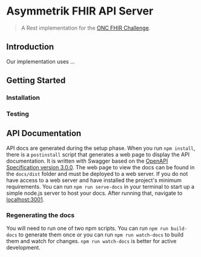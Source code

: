 Asymmetrik FHIR API Server
==========================
> A Rest implementation for the [ONC FHIR Challenge](https://www.cccinnovationcenter.com/challenges/secure-api-server-showdown-challenge/).

## Introduction

Our implementation uses ...

## Getting Started

### Installation

### Testing

## API Documentation

API docs are generated during the setup phase. When you run `npm install`, there is a `postinstall` script that generates a web page to display the API documentation. It is written with Swagger based on the [OpenAPI Specification version 3.0.0](https://swagger.io/specification/). The web page to view the docs can be found in the `docs/dist` folder and must be deployed to a web server.  If you do not have access to a web server and have installed the project's minimum requirements. You can run `npm run serve-docs` in your terminal to start up a simple node.js server to host your docs. After running that, navigate to [localhost:3001](http://localhost:3001).

### Regenerating the docs

You will need to run one of two npm scripts. You can run `npm run build-docs` to generate them once or you can run `npm run watch-docs` to build them and watch for changes. `npm run watch-docs` is better for active development.
